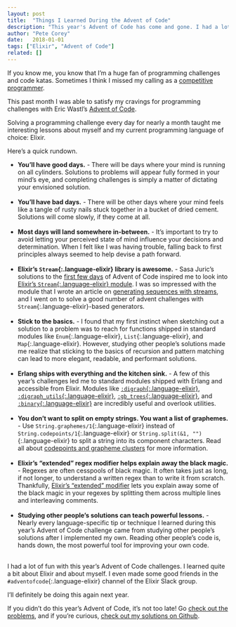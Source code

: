 ```yaml
---
layout: post
title:  "Things I Learned During the Advent of Code"
description: "This year's Advent of Code has come and gone. I had a lot of fun solving each of this year's challenges with Elixir."
author: "Pete Corey"
date:   2018-01-01
tags: ["Elixir", "Advent of Code"]
related: []
---
```


If you know me, you know that I’m a huge fan of programming challenges and code katas. Sometimes I think I missed my calling as a [competitive programmer](https://en.wikipedia.org/wiki/Competitive_programming).

This past month I was able to satisfy my cravings for programming challenges with Eric Wastl’s [Advent of Code](https://adventofcode.com/).

Solving a programming challenge every day for nearly a month taught me interesting lessons about myself and my current programming language of choice: Elixir.

Here’s a quick rundown.

- __You’ll have good days.__ - There will be days where your mind is running on all cylinders. Solutions to problems will appear fully formed in your mind’s eye, and completing challenges is simply a matter of dictating your envisioned solution. <br/><br/>
- __You’ll have bad days.__ - There will be other days where your mind feels like a tangle of rusty nails stuck together in a bucket of dried cement. Solutions will come slowly, if they come at all. <br/><br/>
- __Most days will land somewhere in-between.__ - It’s important to try to avoid letting your perceived state of mind influence your decisions and determination. When I felt like I was having trouble, falling back to first principles always seemed to help devise a path forward. <br/><br/>
- __Elixir’s `Stream`{:.language-elixir} library is awesome.__ - Sasa Juric’s solutions to the [first few days](https://gist.github.com/sasa1977/028a13921489f16a41f8c346578c4b5f) of Advent of Code inspired me to look into [Elixir’s `Stream`{:.language-elixir} module](https://hexdocs.pm/elixir/Stream.html). I was so impressed with the module that I wrote an article on [generating sequences with streams](http://www.petecorey.com/blog/2017/12/11/generating-sequences-with-elixir-streams/), and I went on to solve a good number of advent challenges with `Stream`{:.language-elixir}-based generators. <br/><br/>
- __Stick to the basics.__ - I found that my first instinct when sketching out a solution to a problem was to reach for functions shipped in standard modules like `Enum`{:.language-elixir}, `List`{:.language-elixir}, and `Map`{:.language-elixir}. However, studying other people’s solutions made me realize that sticking to the basics of recursion and pattern matching can lead to more elegant, readable, and performant solutions. <br/><br/>
- __Erlang ships with everything and the kitchen sink.__ - A few of this year’s challenges led me to standard modules shipped with Erlang and accessible from Elixir. Modules like [`:digraph`{:.language-elixir}](http://erlang.org/doc/man/digraph.html), [`:digraph_utils`{:.language-elixir}](http://erlang.org/doc/man/digraph_utils.html), [`:gb_trees`{:.language-elixir}](http://erlang.org/doc/man/gb_trees.html), and [`:binary`{:.language-elixir}](http://erlang.org/doc/man/binary.html) are incredibly useful and overlook utilities. <br/><br/>
- __You don’t want to split on empty strings. You want a list of graphemes.__ - Use `String.graphemes/1`{:.language-elixir} instead of `String.codepoints/1`{:.language-elixir} or `String.split(&1, "")`{:.language-elixir} to split a string into its component characters. Read all about [codepoints and grapheme clusters](https://hexdocs.pm/elixir/String.html#module-codepoints-and-grapheme-cluster) for more information. <br/><br/>
- __Elixir’s “extended” regex modifier helps explain away the black magic.__ - Regexes are often cesspools of black magic. It often takes just as long, if not longer, to understand a written regex than to write it from scratch. Thankfully, [Elixir’s “extended” modifier](https://hexdocs.pm/elixir/Regex.html#module-modifiers) lets you explain away some of the black magic in your regexes by splitting them across multiple lines and interleaving comments. <br/><br/>
- __Studying other people’s solutions can teach powerful lessons.__ - Nearly every language-specific tip or technique I learned during this year’s Advent of Code challenge came from studying other people’s solutions after I implemented my own. Reading other people’s code is, hands down, the most powerful tool for improving your own code. <br/><br/>

I had a lot of fun with this year’s Advent of Code challenges. I learned quite a bit about Elixir and about myself. I even made some good friends in the `#adventofcode`{:.language-elixir} channel of the Elixir Slack group.

I’ll definitely be doing this again next year.

If you didn’t do this year’s Advent of Code, it’s not too late! Go [check out the problems](https://adventofcode.com/), and if you’re curious, [check out my solutions on Github](https://github.com/pcorey/advent_of_code_2017/).
